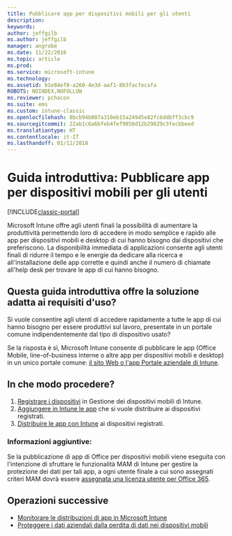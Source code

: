 ```yaml
---
title: Pubblicare app per dispositivi mobili per gli utenti
description: 
keywords: 
author: jeffgilb
ms.author: jeffgilb
manager: angrobe
ms.date: 11/22/2016
ms.topic: article
ms.prod: 
ms.service: microsoft-intune
ms.technology: 
ms.assetid: b1e84ef8-a260-4e3d-aaf1-8b3facfecafa
ROBOTS: NOINDEX,NOFOLLOW
ms.reviewer: pchacon
ms.suite: ems
ms.custom: intune-classic
ms.openlocfilehash: 8bcb94b087a310eb15a24945e82fc6ddbff3cbc9
ms.sourcegitcommit: 22ab1c6a6bfeb4fef9850d12b29829c3fecbbeed
ms.translationtype: HT
ms.contentlocale: it-IT
ms.lasthandoff: 01/12/2018
---
```

# <a name="quick-start-guide-publish-mobile-apps-to-your-users"></a>Guida introduttiva: Pubblicare app per dispositivi mobili per gli utenti

[!INCLUDE[classic-portal](../includes/classic-portal.md)]

Microsoft Intune offre agli utenti finali la possibilità di aumentare la produttività permettendo loro di accedere in modo semplice e rapido alle app per dispositivi mobili e desktop di cui hanno bisogno dai dispositivi che preferiscono. La disponibilità immediata di applicazioni consente agli utenti finali di ridurre il tempo e le energie da dedicare alla ricerca e all'installazione delle app corrette e quindi anche il numero di chiamate all'help desk per trovare le app di cui hanno bisogno.   

## <a name="is-this-quick-start-guide-right-for-me"></a>Questa guida introduttiva offre la soluzione adatta ai requisiti d'uso?
Si vuole consentire agli utenti di accedere rapidamente a tutte le app di cui hanno bisogno per essere produttivi sul lavoro, presentate in un portale comune indipendentemente dal tipo di dispositivo usato?

Se la risposta è sì, Microsoft Intune consente di pubblicare le app (Office Mobile, line-of-business interne o altre app per dispositivi mobili e desktop) in un unico portale comune: [il sito Web o l'app Portale aziendale di Intune](/intune-user-help/company-portal-frequently-asked-questions).

## <a name="how-do-i-do-it"></a>In che modo procedere?
1.  [Registrare i dispositivi](/intune-classic/deploy-use/enroll-devices-in-microsoft-intune) in Gestione dei dispositivi mobili di Intune.
2.  [Aggiungere in Intune le app](/intune-classic/deploy-use/add-apps-for-mobile-devices-in-microsoft-intune) che si vuole distribuire ai dispositivi registrati.
3.  [Distribuire le app con Intune](/intune-classic/deploy-use/deploy-apps) ai dispositivi registrati.

### <a name="additional-information"></a>Informazioni aggiuntive:
Se la pubblicazione di app di Office per dispositivi mobili viene eseguita con l'intenzione di sfruttare le funzionalità MAM di Intune per gestire la protezione dei dati per tali app, a ogni utente finale a cui sono assegnati criteri MAM dovrà essere [assegnata una licenza utente per Office 365](https://support.office.com/article/Assign-or-remove-licenses-for-Office-365-for-business-997596b5-4173-4627-b915-36abac6786dc).

## <a name="what-should-i-do-next"></a>Operazioni successive
- [Monitorare le distribuzioni di app in Microsoft Intune](/intune-classic/deploy-use/monitor-apps-in-microsoft-intune)
- [Proteggere i dati aziendali dalla perdita di dati nei dispositivi mobili](/intune-classic/deploy-use/protect-app-data-using-mobile-app-management-policies-with-microsoft-intune)
